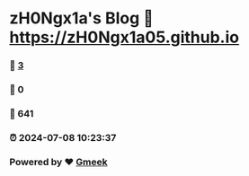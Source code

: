 # zH0Ngx1a's Blog :link: https://zH0Ngx1a05.github.io 
### :page_facing_up: [3](https://zH0Ngx1a05.github.io/tag.html) 
### :speech_balloon: 0 
### :hibiscus: 641 
### :alarm_clock: 2024-07-08 10:23:37 
### Powered by :heart: [Gmeek](https://github.com/Meekdai/Gmeek)
